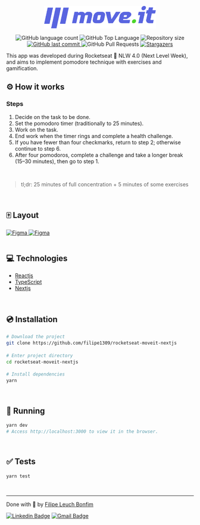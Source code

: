 <p align="center">
   <img src="./public/logo-full.svg" alt="Move It" width="300"/>
</p>

<p align="center">
  <img alt="GitHub language count" src="https://img.shields.io/github/languages/count/filipe1309/rocketseat-moveit-nextjs?color=6E40C9&style=flat-square">
  <img alt="GitHub Top Language" src="https://img.shields.io/github/languages/top/filipe1309/rocketseat-moveit-nextjs?color=6E40C9&style=flat-square">
  <img alt="Repository size" src="https://img.shields.io/github/repo-size/filipe1309/rocketseat-moveit-nextjs?color=6E40C9">
  <a href="https://github.com/filipe1309/rocketseat-moveit-nextjs/commits/master">
    <img alt="GitHub last commit" src="https://img.shields.io/github/last-commit/filipe1309/rocketseat-moveit-nextjs?color=6E40C9">
  </a> 
  <img alt="GitHub Pull Requests" src="https://img.shields.io/github/issues-pr/filipe1309/rocketseat-moveit-nextjs?color=6E40C9" />
  <a href="https://github.com/filipe1309/rocketseat-moveit-nextjs/stargazers">
    <img alt="Stargazers" src="https://img.shields.io/github/stars/filipe1309/rocketseat-moveit-nextjs?color=6E40C9&logo=github">
  </a>
</p>

This app was developed during Rocketseat 🚀 NLW 4.0 (Next Level Week), and aims to implement pomodore technique with exercises and gamification.

## ⚙ How it works

### Steps

1. Decide on the task to be done.
2. Set the pomodoro timer (traditionally to 25 minutes).
3. Work on the task.
4. End work when the timer rings and complete a health challenge.
5. If you have fewer than four checkmarks, return to step 2; otherwise continue to step 6.
6. After four pomodoros, complete a challenge and take a longer break (15–30 minutes), then go to step 1.

<br />

> tl;dr: 25 minutes of full concentration + 5 minutes of some exercises

<br />

## 🀄 Layout

<a href="https://www.figma.com/file/ge20pu3ofMOKoliUyKx1Nl/?viewer=1&node-id=160:2761">
  <img alt="Figma" src="https://img.shields.io/badge/figma%20-%236E40C9.svg?&style=for-the-badge&logo=figma&logoColor=white"/>
</a>

<a href="https://www.figma.com/file/n9J6604nMGB7Cgt2vEVtWb/Move.it-1.0-Dark-Mode">
  <img alt="Figma" src="https://img.shields.io/badge/figma%20Dark%20mode%20-%236E40C9.svg?&style=for-the-badge&logo=figma&logoColor=white"/>
</a>

<br />
<br />

## 💻 Technologies

- [Reactjs](https://reactjs.org/)
- [TypeScript](https://www.typescriptlang.org/)
- [Nextjs](https://nextjs.org/)

<br />

## 💿 Installation

```sh
# Download the project
git clone https://github.com/filipe1309/rocketseat-moveit-nextjs

# Enter project directory
cd rocketseat-moveit-nextjs

# Install dependencies
yarn
```

<br />

## 🏃 Running

```sh
yarn dev
# Access http://localhost:3000 to view it in the browser.
```

<br />

## ✅ Tests

```sh
yarn test
```

<br />

---

Done with :purple_heart: by [Filipe Leuch Bonfim](https://github.com/filipe1309)

[![Linkedin Badge](https://img.shields.io/badge/-Filipe%20Leuch%20Bonfim-6E40C9?style=flat-square&logo=Linkedin&logoColor=white&link=https://www.linkedin.com/in/filipe1309/)](https://www.linkedin.com/in/filipe1309/)
[![Gmail Badge](https://img.shields.io/badge/-filipe1309@gmail.com-6E40C9?style=flat-square&logo=Gmail&logoColor=white&link=mailto:filipe1309@gmail.com)](mailto:filipe1309@gmail.com)

